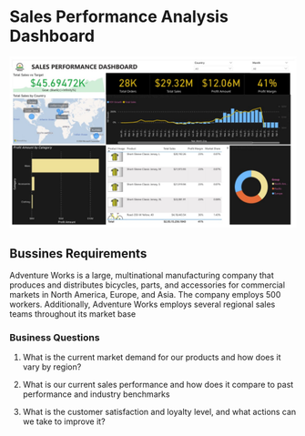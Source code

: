 # Sales Performance Analysis Dashboard

![App Screenshot](https://github.com/Sunilpal9401/Power-BI-SQL-Projects/blob/main/SALES%20PERFORMANCE%20DASHBOARD/Sales%20Performance%20dashboard.jpg?raw=true)

## Bussines Requirements

Adventure Works is a large, multinational manufacturing company that produces and distributes bicycles, parts, and accessories for commercial 
markets in North America, Europe, and Asia. The company employs 500 workers. 
Additionally, Adventure Works employs several regional sales teams throughout its market base

### Business Questions
1.	What is the current market demand for our products and how does it vary by region?

2.	What is our current sales performance and how does it compare to past performance and industry benchmarks

3.	What is the customer satisfaction and loyalty level, and what actions can we take to improve it?

